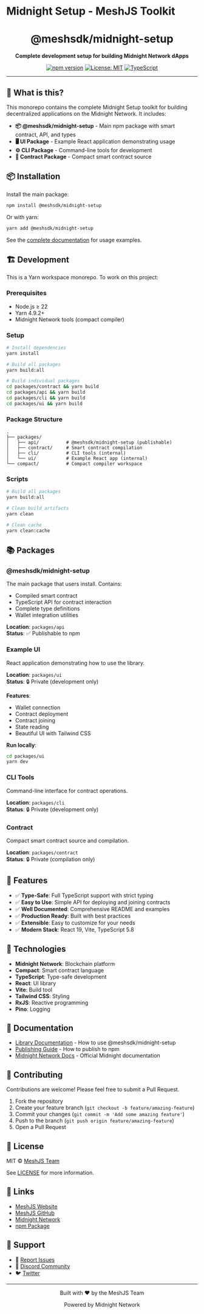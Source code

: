 # Midnight Setup - MeshJS Toolkit

<div align="center">
  <h1>@meshsdk/midnight-setup</h1>
  <p><strong>Complete development setup for building Midnight Network dApps</strong></p>
  
  [![npm version](https://img.shields.io/npm/v/@meshsdk/midnight-setup.svg)](https://www.npmjs.com/package/@meshsdk/midnight-setup)
  [![License: MIT](https://img.shields.io/badge/License-MIT-yellow.svg)](https://opensource.org/licenses/MIT)
  [![TypeScript](https://img.shields.io/badge/TypeScript-5.8-blue)](https://www.typescriptlang.org/)
</div>

---

## 🚀 What is this?

This monorepo contains the complete Midnight Setup toolkit for building decentralized applications on the Midnight Network. It includes:

- **📦 @meshsdk/midnight-setup** - Main npm package with smart contract, API, and types
- **🖥️ UI Package** - Example React application demonstrating usage
- **⚙️ CLI Package** - Command-line tools for development
- **📜 Contract Package** - Compact smart contract source

## 📦 Installation

Install the main package:

```bash
npm install @meshsdk/midnight-setup
```

Or with yarn:

```bash
yarn add @meshsdk/midnight-setup
```

See the [complete documentation](./packages/api/README.md) for usage examples.

## 🏗️ Development

This is a Yarn workspace monorepo. To work on this project:

### Prerequisites

- Node.js ≥ 22
- Yarn 4.9.2+
- Midnight Network tools (compact compiler)

### Setup

```bash
# Install dependencies
yarn install

# Build all packages
yarn build:all

# Build individual packages
cd packages/contract && yarn build
cd packages/api && yarn build
cd packages/cli && yarn build
cd packages/ui && yarn build
```

### Package Structure

```
.
├── packages/
│   ├── api/          # @meshsdk/midnight-setup (publishable)
│   ├── contract/     # Smart contract compilation
│   ├── cli/          # CLI tools (internal)
│   └── ui/           # Example React app (internal)
└── compact/          # Compact compiler workspace
```

### Scripts

```bash
# Build all packages
yarn build:all

# Clean build artifacts
yarn clean

# Clean cache
yarn clean:cache
```

## 📚 Packages

### @meshsdk/midnight-setup

The main package that users install. Contains:
- Compiled smart contract
- TypeScript API for contract interaction
- Complete type definitions
- Wallet integration utilities

**Location**: `packages/api`  
**Status**: ✅ Publishable to npm

### Example UI

React application demonstrating how to use the library.

**Location**: `packages/ui`  
**Status**: 🔒 Private (development only)

**Features**:
- Wallet connection
- Contract deployment
- Contract joining
- State reading
- Beautiful UI with Tailwind CSS

**Run locally**:
```bash
cd packages/ui
yarn dev
```

### CLI Tools

Command-line interface for contract operations.

**Location**: `packages/cli`  
**Status**: 🔒 Private (development only)

### Contract

Compact smart contract source and compilation.

**Location**: `packages/contract`  
**Status**: 🔒 Private (compilation only)

## 🎯 Features

- ✅ **Type-Safe**: Full TypeScript support with strict typing
- ✅ **Easy to Use**: Simple API for deploying and joining contracts
- ✅ **Well Documented**: Comprehensive README and examples
- ✅ **Production Ready**: Built with best practices
- ✅ **Extensible**: Easy to customize for your needs
- ✅ **Modern Stack**: React 19, Vite, TypeScript 5.8

## 🔧 Technologies

- **Midnight Network**: Blockchain platform
- **Compact**: Smart contract language
- **TypeScript**: Type-safe development
- **React**: UI library
- **Vite**: Build tool
- **Tailwind CSS**: Styling
- **RxJS**: Reactive programming
- **Pino**: Logging

## 📖 Documentation

- [Library Documentation](./packages/api/README.md) - How to use @meshsdk/midnight-setup
- [Publishing Guide](./PUBLISHING.md) - How to publish to npm
- [Midnight Network Docs](https://docs.midnight.network) - Official Midnight documentation

## 🤝 Contributing

Contributions are welcome! Please feel free to submit a Pull Request.

1. Fork the repository
2. Create your feature branch (`git checkout -b feature/amazing-feature`)
3. Commit your changes (`git commit -m 'Add some amazing feature'`)
4. Push to the branch (`git push origin feature/amazing-feature`)
5. Open a Pull Request

## 📄 License

MIT © [MeshJS Team](https://github.com/MeshJS)

See [LICENSE](./LICENSE) for more information.

## 🔗 Links

- [MeshJS Website](https://meshjs.dev)
- [MeshJS GitHub](https://github.com/MeshJS)
- [Midnight Network](https://midnight.network)
- [npm Package](https://www.npmjs.com/package/@meshsdk/midnight-setup)

## 💬 Support

- 🐛 [Report Issues](https://github.com/MeshJS/midnight-setup/issues)
- 💬 [Discord Community](https://discord.gg/meshjs)
- 🐦 [Twitter](https://twitter.com/meshsdk)

---

<div align="center">
  <p>Built with ❤️ by the MeshJS Team</p>
  <p>Powered by Midnight Network</p>
</div>

